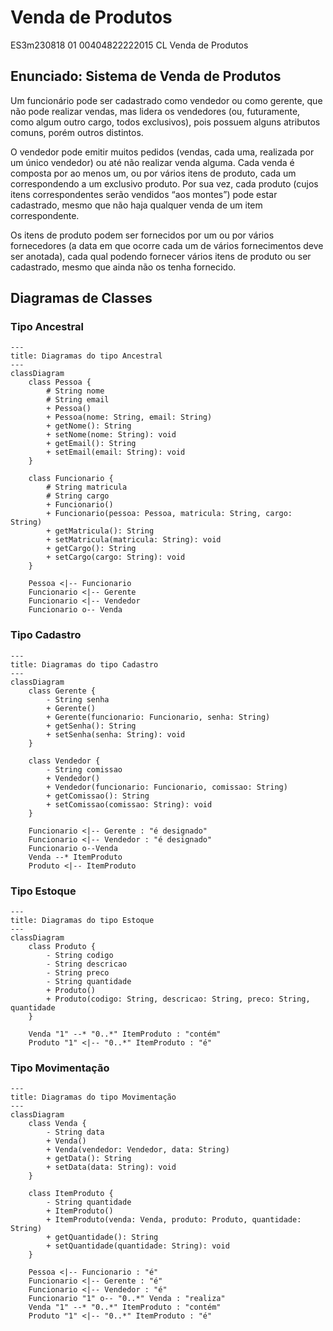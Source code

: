 # Venda de Produtos

 ES3m230818 01 00404822222015 CL Venda de Produtos

## Enunciado: Sistema de Venda de Produtos

Um funcionário pode ser cadastrado como vendedor ou como gerente, que não pode realizar vendas, mas lidera os vendedores (ou, futuramente, como algum outro cargo, todos exclusivos), pois possuem alguns atributos comuns, porém outros distintos.

O vendedor pode emitir muitos pedidos (vendas, cada uma, realizada por um único vendedor) ou até não realizar venda alguma. Cada venda é composta por ao menos um, ou por vários itens de produto, cada um correspondendo a um exclusivo produto. Por sua vez, cada produto (cujos itens correspondentes serão vendidos “aos montes”) pode estar cadastrado, mesmo que não haja qualquer venda de um item correspondente.

Os itens de produto podem ser fornecidos por um ou por vários fornecedores (a data em que ocorre cada um de vários fornecimentos deve ser anotada), cada qual podendo fornecer vários itens de produto ou ser cadastrado, mesmo que ainda não os tenha fornecido.

## Diagramas de Classes

### Tipo Ancestral

```mermaid
---
title: Diagramas do tipo Ancestral
---
classDiagram
    class Pessoa {
        # String nome
        # String email
        + Pessoa()
        + Pessoa(nome: String, email: String)
        + getNome(): String
        + setNome(nome: String): void
        + getEmail(): String
        + setEmail(email: String): void
    }

    class Funcionario {
        # String matricula
        # String cargo
        + Funcionario()
        + Funcionario(pessoa: Pessoa, matricula: String, cargo: String)
        + getMatricula(): String
        + setMatricula(matricula: String): void
        + getCargo(): String
        + setCargo(cargo: String): void
    }

    Pessoa <|-- Funcionario
    Funcionario <|-- Gerente
    Funcionario <|-- Vendedor
    Funcionario o-- Venda

```

### Tipo Cadastro

```mermaid
---
title: Diagramas do tipo Cadastro
---
classDiagram
    class Gerente {
        - String senha
        + Gerente()
        + Gerente(funcionario: Funcionario, senha: String)
        + getSenha(): String
        + setSenha(senha: String): void
    }

    class Vendedor {
        - String comissao
        + Vendedor()
        + Vendedor(funcionario: Funcionario, comissao: String)
        + getComissao(): String
        + setComissao(comissao: String): void
    }

    Funcionario <|-- Gerente : "é designado"
    Funcionario <|-- Vendedor : "é designado"
    Funcionario o--Venda
    Venda --* ItemProduto
    Produto <|-- ItemProduto

```

### Tipo Estoque

```mermaid
---
title: Diagramas do tipo Estoque
---
classDiagram
    class Produto {
        - String codigo
        - String descricao
        - String preco
        - String quantidade
        + Produto()
        + Produto(codigo: String, descricao: String, preco: String, quantidade
    }

    Venda "1" --* "0..*" ItemProduto : "contém"
    Produto "1" <|-- "0..*" ItemProduto : "é"

```

### Tipo Movimentação

```mermaid
---
title: Diagramas do tipo Movimentação
---
classDiagram
    class Venda {
        - String data
        + Venda()
        + Venda(vendedor: Vendedor, data: String)
        + getData(): String
        + setData(data: String): void
    }

    class ItemProduto {
        - String quantidade
        + ItemProduto()
        + ItemProduto(venda: Venda, produto: Produto, quantidade: String)
        + getQuantidade(): String
        + setQuantidade(quantidade: String): void
    }

    Pessoa <|-- Funcionario : "é"
    Funcionario <|-- Gerente : "é"
    Funcionario <|-- Vendedor : "é"
    Funcionario "1" o-- "0..*" Venda : "realiza"
    Venda "1" --* "0..*" ItemProduto : "contém"
    Produto "1" <|-- "0..*" ItemProduto : "é"

```
